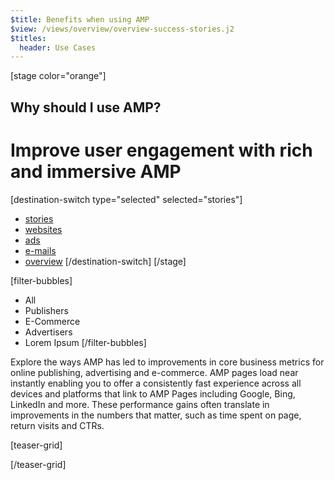 ```yaml
---
$title: Benefits when using AMP
$view: /views/overview/overview-success-stories.j2
$titles:
  header: Use Cases
---
```

[stage color="orange"]
<amp-img src="/static/img/browser-stories.png" height="300" width="450" layout="responsive" />
## Why should I use AMP?
# Improve user engagement with rich and immersive AMP
[destination-switch type="selected" selected="stories"]
- [stories](/content/amp-dev/overview/success-stories/stories.md)
- [websites](/content/amp-dev/overview/success-stories/websites.md)
- [ads](/content/amp-dev/overview/success-stories/ads.md)
- [e-mails](/content/amp-dev/overview/success-stories/e-mails.md)
- [overview](/content/amp-dev/overview/success-stories/overview.md)
[/destination-switch]
[/stage]

[filter-bubbles]
  - All
  - Publishers
  - E-Commerce
  - Advertisers
  - Lorem Ipsum
[/filter-bubbles]

<section class="main">
  <p>Explore the ways AMP has led to improvements in core business metrics for online publishing, advertising and e-commerce. AMP pages load near instantly enabling you to offer a consistently fast experience across all devices and platforms that link to AMP Pages including Google, Bing, LinkedIn and more. These performance gains often translate in improvements in the numbers that matter, such as time spent on page, return visits and CTRs.</p>
</section>

[teaser-grid]
[](content/shared/fill-ins/success-story-2.md)
[](content/shared/fill-ins/success-story-2.md)
[](content/shared/fill-ins/success-story-2.md)
[](content/shared/fill-ins/success-story-2.md)
[](content/shared/fill-ins/success-story-2.md)
[](content/shared/fill-ins/success-story-2.md)

[/teaser-grid]